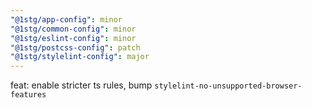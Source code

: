 ```yaml
---
"@1stg/app-config": minor
"@1stg/common-config": minor
"@1stg/eslint-config": minor
"@1stg/postcss-config": patch
"@1stg/stylelint-config": major
---
```


feat: enable stricter ts rules, bump `stylelint-no-unsupported-browser-features`
